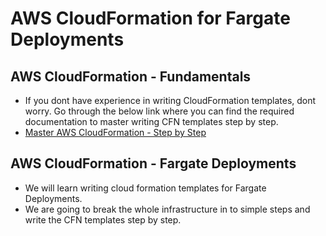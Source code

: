 # AWS CloudFormation for Fargate Deployments

## AWS CloudFormation - Fundamentals
- If you dont have experience in writing CloudFormation templates, dont worry.  Go through the below link where you can find the required documentation to master writing CFN templates step by step.
- [Master AWS CloudFormation - Step by Step](https://github.com/stacksimplify/aws-cloudformation-simplified)

## AWS CloudFormation - Fargate Deployments
- We will learn writing cloud formation templates for Fargate Deployments. 
- We are going to break the whole infrastructure in to simple steps and write the CFN templates step by step.
